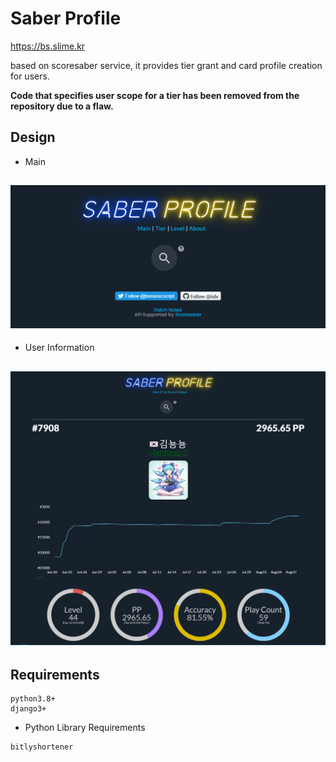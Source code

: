 # Saber Profile

https://bs.slime.kr

based on scoresaber service, it provides tier grant and card profile creation for users.

**Code that specifies user scope for a tier has been removed from the repository due to a flaw.**


## Design

 - Main
 
![](/static/img/main1.png)
---

 - User Information
 
 ![](/static/img/main2.png)
---

## Requirements
```
python3.8+
django3+
```
- Python Library Requirements
```
bitlyshortener
```
